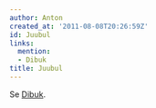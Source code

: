 ```yaml
---
author: Anton
created_at: '2011-08-08T20:26:59Z'
id: Juubul
links:
  mention:
  - Dibuk
title: Juubul
---
```


Se [Dibuk].

  [Dibuk]: Dibuk
